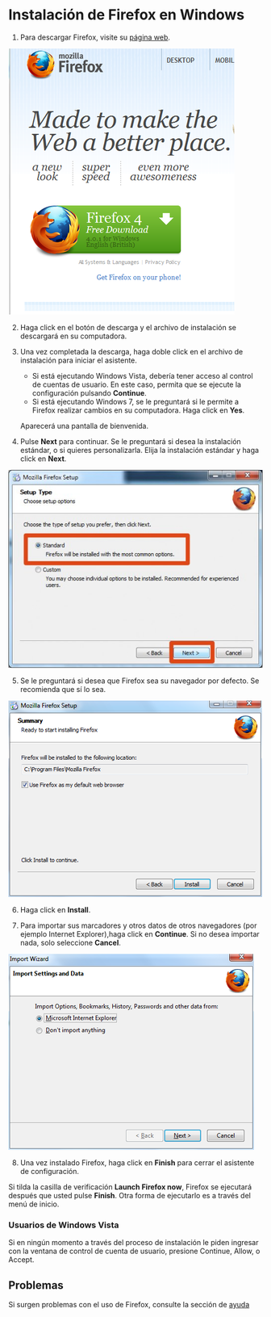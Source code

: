 Instalación de Firefox en Windows
=================================

 1. Para descargar Firefox, visite su [página web](https://www.mozilla.com/firefox/).

 ![Descarga de Firefox](ff_win_inst_1.png)

 2. Haga click en el botón de descarga y el archivo de instalación se descargará en su computadora.

 3. Una vez completada la descarga, haga doble click en el archivo de instalación para iniciar el asistente.

    * Si está ejecutando Windows Vista, debería tener acceso al control de cuentas de usuario. En este caso, permita que se ejecute la configuración pulsando **Continue**.
    * Si está ejecutando Windows 7, se le preguntará si le permite a Firefox realizar cambios en su computadora. Haga click en **Yes**.

    Aparecerá una pantalla de bienvenida.

 4. Pulse **Next** para continuar. Se le preguntará si desea la instalación estándar, o si quieres personalizarla. Elija la instalación estándar y haga click en **Next**.

 ![Instalación de Firefox](ff_win_inst_2.png)

 5. Se le preguntará si desea que Firefox sea su navegador por defecto. Se recomienda que sí lo sea.

 ![Windows Firefox Install](ff_win_inst_3.png)

 6. Haga click en **Install**.

 7. Para importar sus marcadores y otros datos de otros navegadores (por ejemplo Internet Explorer),haga click en **Continue**. Si no desea importar nada, solo seleccione **Cancel**.

 ![Importando marcadores](ff_win_inst_4.png)

 8. Una vez instalado Firefox, haga click en **Finish** para cerrar el asistente de configuración.

Si tilda la casilla de verificación **Launch Firefox now**, Firefox se ejecutará después que usted pulse **Finish**. Otra forma de ejecutarlo es a través del menú de inicio.

### Usuarios de Windows Vista

Si en ningún momento a través del proceso de instalación le piden ingresar con la ventana de control de cuenta de usuario, presione Continue, Allow, o Accept.

Problemas
---------

Si surgen problemas con el uso de Firefox, consulte la sección de [ayuda](https://support.mozilla.com/kb/Firefox+will+not+start)

